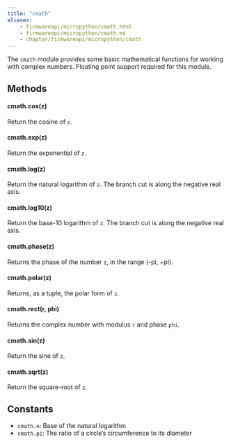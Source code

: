```yaml
---
title: "cmath"
aliases:
    - firmwareapi/micropython/cmath.html
    - firmwareapi/micropython/cmath.md
    - chapter/firmwareapi/micropython/cmath
---
```


The `cmath` module provides some basic mathematical functions for working with complex numbers. Floating point support required for this module.

## Methods

#### cmath.cos(z)

Return the cosine of `z`.

#### cmath.exp(z)

Return the exponential of `z`.

#### cmath.log(z)

Return the natural logarithm of `z`. The branch cut is along the negative real axis.

#### cmath.log10(z)

Return the base-10 logarithm of `z`. The branch cut is along the negative real axis.

#### cmath.phase(z)

Returns the phase of the number `z`, in the range (-pi, +pi).

#### cmath.polar(z)

Returns, as a tuple, the polar form of `z`.

#### cmath.rect(r, phi)

Returns the complex number with modulus `r` and phase `phi`.

#### cmath.sin(z)

Return the sine of `z`.

#### cmath.sqrt(z)

Return the square-root of `z`.

## Constants

* `cmath.e`: Base of the natural logarithm
* `cmath.pi`: The ratio of a circle’s circumference to its diameter

